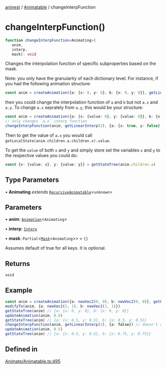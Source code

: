 [aninest](../../index.md) / [Animatable](../index.md) / changeInterpFunction

# changeInterpFunction()

```ts
function changeInterpFunction<Animating>(
   anim, 
   interp, 
   mask): void
```

Changes the interpolation function of specific subproperties based on the mask.

Note: you only have the granularity of each dictionary level. For instance,
if you had the following animation structure:
```ts
const anim = createAnimation({a: {x: 0, y: 0}, b: {x: 0, y: 0}}, getLinearInterp(1))
```
then you could change the interpolation function of `a` and `b` but not `a.x` and `a.y`.
To change `a.x` seprately from `a.y`, this would be your structure:
```ts
const anim = createAnimation({a: {x: {value: 0}, y: {value: 0}}, b: {x: 0, y: 0}}, getLinearInterp(1))
// only changes `a.x` interp function
changeInterpFunction(anim, getLinearInterp(2), {a: {x: true, y: false}, b: false})
```
Then to get the value of `a.x` you would call `getLocalState(anim.children.a.children.x).value`.

To get the `value` of both `x` and `y` and simply store set the variables `x` and `y` to the
respective values you could do:
```ts
const {x: {value: x}, y: {value: y}} = getStateTree(anim.children.a)
```

## Type Parameters

• **Animating** *extends* [`RecursiveAnimatable`](../../AnimatableTypes/type-aliases/RecursiveAnimatable.md)\<`unknown`\>

## Parameters

• **anim**: [`Animation`](../../AnimatableTypes/type-aliases/Animation.md)\<`Animating`\>

• **interp**: [`Interp`](../../module:Interp/type-aliases/Interp.md)

• **mask**: `Partial`\<[`Mask`](../../RecursiveHelpers/type-aliases/Mask.md)\<`Animating`\>\> = `{}`

Assumes default of true for all keys. It is optional.

## Returns

`void`

## Example

```ts
const anim = createAnimation({a: newVec2(0, 0), b: newVec2(0, 0)}, getLinearInterp(1))
modifyTo(anim, {a: newVec2(1, 1), b: newVec2(1, 1)})
getStateTree(anim) // {a: {x: 0, y: 0}, b: {x: 0, y: 0}}
updateAnimation(anim, 0.5)
getStateTree(anim) // {a: {x: 0.5, y: 0.5}, b: {x: 0.5, y: 0.5}}
changeInterpFunction(anim, getLinearInterp(2), {a: false}) // doesn't change a, does change b
updateAnimation(anim, 0.5)
getStateTree(anim) // {a: {x: 0.5, y: 0.5}, b: {x: 0.75, y: 0.75}}
```

## Defined in

[Animate/Animatable.ts:495](https://github.com/zphrs/aninest/tree//core/src/Animate/Animatable.ts#L495)
